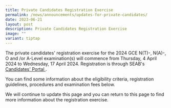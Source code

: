 ```yaml
---
title: Private Candidates Registration Exercise
permalink: /news/announcements/updates-for-private-candidates/
date: 2023-06-21
layout: post
description: Private Candidates Registration Exercise
image: ""
variant: tiptap
---
```

<p>The private candidates' registration exercise for the 2024 GCE N(T)-,
N(A)-, O and /or A-Level examination(s) will commence from Thursday, 4
April 2024 to Wednesday, 17 April 2024. Registration is through SEAB's
<a href="https://myexams.seab.gov.sg/auth/login" rel="noopener noreferrer nofollow" target="_blank"><u>Candidates' Portal</u>
</a>.</p>
<p>You can find some information about the eligibility criteria, registration
guidelines, procedures and examination fees below.</p>
<p>We will continue to update this page and you can return to this page to
find more information about the registration exercise.</p>